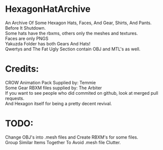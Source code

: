 # HexagonHatArchive
An Archive Of Some Hexagon Hats, Faces, And Gear, Shirts, And Pants. Before It Shutdown.
<br>
Some hats have the rbxms, others only the meshes and textures.
<br>
Faces are only PNGS
<br>
Yakuzda  Folder has both Gears And Hats!
<br>
Qwertys  and The Fat Ugly Section contain OBJ and MTL's  as well.
<br>
<h1>Credits: </h1>
CROW Animation Pack Supplied by: Temmie
<br>
Some Gear RBXM files supplied by: The Arbiter
<br>
If you want to see people who did commited on github, look at merged  pull requests.
<br>
And Hexagon itself for being a pretty decent revival.
<h1> TODO:</h1>
Change OBJ's into .mesh files and Create RBXM's for some files.
<br>
Group Similar Items Together To Avoid .mesh file Clutter.
